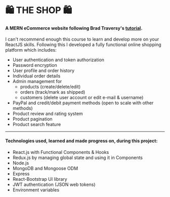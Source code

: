 # 🛍 THE SHOP 🛍

#### A **MERN** eCommerce website following Brad Traversy's [tutorial](https://www.udemy.com/course/mern-ecommerce/).

I can't recommend enough this course to learn and develop more on your ReactJS skills. Following this I developed a fully functional online shopping platform which includes:

- User authentication and token authorization
- Password encryption
- User profile and order history
- Individual order details
- Admin management for
  - products (create/delete/edit)
  - orders (track/mark as shipped)
  - customers (delete user account or edit e-mail & username)
- PayPal and credit/debit payment methods (open to scale with other methods)
- Product review and rating system
- Product pagination
- Product search feature

---

#### Technologies used, learned and made progress on, during this project:

- React.js with Functional Components & Hooks
- Redux.js by managing global state and using it in Components
- Node.js
- MongoDB and Mongoose ODM
- Express
- React-Bootstrap UI library
- JWT authentication (JSON web tokens)
- Environment variables
